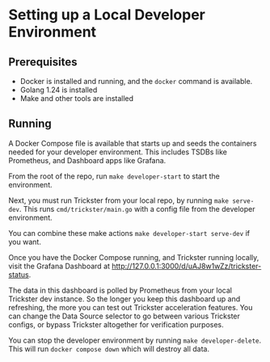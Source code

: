 # Setting up a Local Developer Environment

## Prerequisites

* Docker is installed and running, and the `docker` command is available.
* Golang 1.24 is installed
* Make and other tools are installed

## Running

A Docker Compose file is available that starts up and seeds the containers needed
for your developer environment. This includes TSDBs like Prometheus, and Dashboard
apps like Grafana.

From the root of the repo, run `make developer-start` to start the environment.

Next, you must run Trickster from your local repo, by running `make serve-dev`.
This runs `cmd/trickster/main.go` with a config file from the developer environment.

You can combine these make actions `make developer-start serve-dev` if you want.

Once you have the Docker Compose running, and Trickster running locally, visit
the Grafana Dashboard at <http://127.0.0.1:3000/d/uAJ8w1wZz/trickster-status>.

The data in this dashboard is polled by Prometheus from your local Trickster
dev instance. So the longer you keep this dashboard up and refreshing, the more
you can test out Trickster acceleration features. You can change the Data Source
selector to go between various Trickster configs, or bypass Trickster altogether
for verification purposes.

You can stop the developer environment by running `make developer-delete`.
This will run `docker compose down` which will destroy all data.